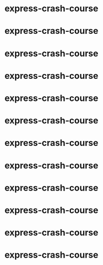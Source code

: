 # express-crash-course
# express-crash-course
# express-crash-course
# express-crash-course
# express-crash-course
# express-crash-course
# express-crash-course
# express-crash-course
# express-crash-course
# express-crash-course
# express-crash-course
# express-crash-course

